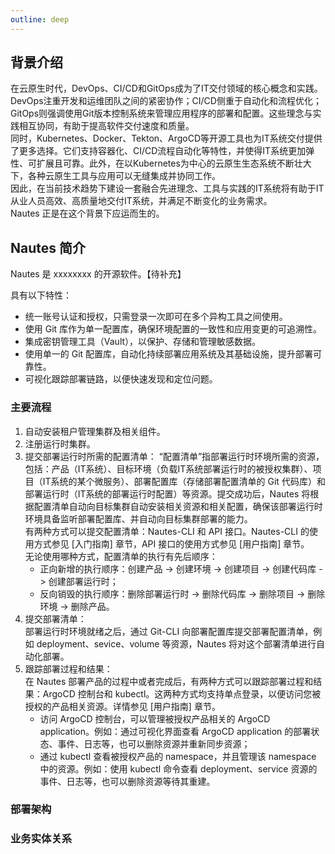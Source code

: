 ```yaml
---
outline: deep
---
```


## 背景介绍

在云原生时代，DevOps、CI/CD和GitOps成为了IT交付领域的核心概念和实践。DevOps注重开发和运维团队之间的紧密协作；CI/CD侧重于自动化和流程优化；GitOps则强调使用Git版本控制系统来管理应用程序的部署和配置。这些理念与实践相互协同，有助于提高软件交付速度和质量。  
同时，Kubernetes、Docker、Tekton、ArgoCD等开源工具也为IT系统交付提供了更多选择。它们支持容器化、CI/CD流程自动化等特性，并使得IT系统更加弹性、可扩展且可靠。此外，在以Kubernetes为中心的云原生生态系统不断壮大下，各种云原生工具与应用可以无缝集成并协同工作。  
因此，在当前技术趋势下建设一套融合先进理念、工具与实践的IT系统将有助于IT从业人员高效、高质量地交付IT系统，并满足不断变化的业务需求。  
Nautes 正是在这个背景下应运而生的。

## Nautes 简介
Nautes 是 xxxxxxxx 的开源软件。【待补充】

具有以下特性：
- 统一账号认证和授权，只需登录一次即可在多个异构工具之间使用。
- 使用 Git 库作为单一配置库，确保环境配置的一致性和应用变更的可追溯性。
- 集成密钥管理工具（Vault），以保护、存储和管理敏感数据。
- 使用单一的 Git 配置库，自动化持续部署应用系统及其基础设施，提升部署可靠性。
- 可视化跟踪部署链路，以便快速发现和定位问题。

### 主要流程

1. 自动安装租户管理集群及相关组件。
2. 注册运行时集群。
3. 提交部署运行时所需的配置清单：
“配置清单”指部署运行时环境所需的资源，包括：产品（IT系统）、目标环境（负载IT系统部署运行时的被授权集群）、项目（IT系统的某个微服务）、部署配置库（存储部署配置清单的 Git 代码库）和部署运行时（IT系统的部署运行时配置）等资源。提交成功后，Nautes 将根据配置清单自动向目标集群自动安装相关资源和相关配置，确保该部署运行时环境具备监听部署配置库、并自动向目标集群部署的能力。  
有两种方式可以提交配置清单：Nautes-CLI 和 API 接口。Nautes-CLI 的使用方式参见 [入门指南] 章节，API 接口的使用方式参见 [用户指南] 章节。  
无论使用哪种方式，配置清单的执行有先后顺序：  
   - 正向新增的执行顺序：创建产品 -> 创建环境 ->  创建项目 -> 创建代码库 -> 创建部署运行时； 
   - 反向销毁的执行顺序：删除部署运行时 -> 删除代码库 -> 删除项目 -> 删除环境 -> 删除产品。
4. 提交部署清单：  
部署运行时环境就绪之后，通过 Git-CLI 向部署配置库提交部署配置清单，例如 deployment、sevice、volume 等资源，Nautes 将对这个部署清单进行自动化部署。
5. 跟踪部署过程和结果：  
在 Nautes 部署产品的过程中或者完成后，有两种方式可以跟踪部署过程和结果：ArgoCD 控制台和 kubectl。这两种方式均支持单点登录，以便访问您被授权的产品相关资源。详情参见 [用户指南] 章节。  
   - 访问 ArgoCD 控制台，可以管理被授权产品相关的 ArgoCD application。例如：通过可视化界面查看 ArgoCD application 的部署状态、事件、日志等，也可以删除资源并重新同步资源；
   - 通过 kubectl 查看被授权产品的 namespace，并且管理该 namespace 中的资源。例如：使用 kubectl 命令查看 deployment、service 资源的事件、日志等，也可以删除资源等待其重建。


### 部署架构


### 业务实体关系